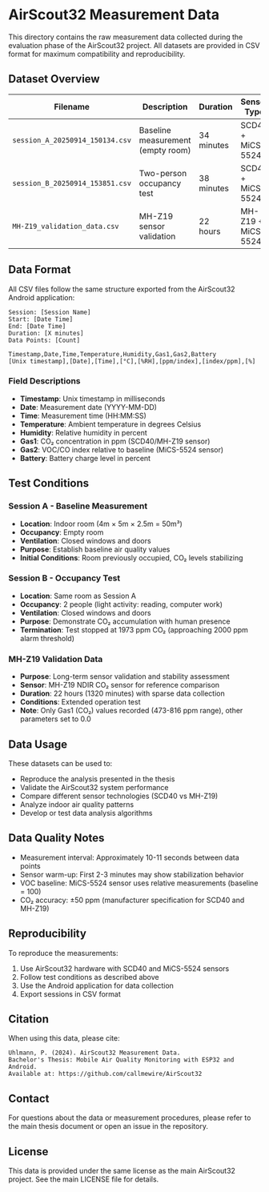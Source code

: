 # AirScout32 Measurement Data

This directory contains the raw measurement data collected during the evaluation phase of the AirScout32 project. All datasets are provided in CSV format for maximum compatibility and reproducibility.

## Dataset Overview

| Filename | Description | Duration | Sensor Type | Test Conditions |
|----------|-------------|----------|-------------|-----------------|
| `session_A_20250914_150134.csv` | Baseline measurement (empty room) | 34 minutes | SCD40 + MiCS-5524 | No occupants, closed room |
| `session_B_20250914_153851.csv` | Two-person occupancy test | 38 minutes | SCD40 + MiCS-5524 | 2 people, closed room |
| `MH-Z19_validation_data.csv` | MH-Z19 sensor validation | 22 hours | MH-Z19 + MiCS-5524 | Long-term stability test |

## Data Format

All CSV files follow the same structure exported from the AirScout32 Android application:
```csv
Session: [Session Name]
Start: [Date Time]
End: [Date Time]  
Duration: [X minutes]
Data Points: [Count]

Timestamp,Date,Time,Temperature,Humidity,Gas1,Gas2,Battery
[Unix timestamp],[Date],[Time],[°C],[%RH],[ppm/index],[index/ppm],[%]
```

### Field Descriptions

- **Timestamp**: Unix timestamp in milliseconds
- **Date**: Measurement date (YYYY-MM-DD)
- **Time**: Measurement time (HH:MM:SS)
- **Temperature**: Ambient temperature in degrees Celsius
- **Humidity**: Relative humidity in percent
- **Gas1**: CO₂ concentration in ppm (SCD40/MH-Z19 sensor)
- **Gas2**: VOC/CO index relative to baseline (MiCS-5524 sensor)
- **Battery**: Battery charge level in percent

## Test Conditions

### Session A - Baseline Measurement
- **Location**: Indoor room (4m × 5m × 2.5m = 50m³)
- **Occupancy**: Empty room
- **Ventilation**: Closed windows and doors
- **Purpose**: Establish baseline air quality values
- **Initial Conditions**: Room previously occupied, CO₂ levels stabilizing

### Session B - Occupancy Test
- **Location**: Same room as Session A
- **Occupancy**: 2 people (light activity: reading, computer work)
- **Ventilation**: Closed windows and doors
- **Purpose**: Demonstrate CO₂ accumulation with human presence
- **Termination**: Test stopped at 1973 ppm CO₂ (approaching 2000 ppm alarm threshold)

### MH-Z19 Validation Data
- **Purpose**: Long-term sensor validation and stability assessment
- **Sensor**: MH-Z19 NDIR CO₂ sensor for reference comparison
- **Duration**: 22 hours (1320 minutes) with sparse data collection
- **Conditions**: Extended operation test
- **Note**: Only Gas1 (CO₂) values recorded (473-816 ppm range), other parameters set to 0.0

## Data Usage

These datasets can be used to:
- Reproduce the analysis presented in the thesis
- Validate the AirScout32 system performance
- Compare different sensor technologies (SCD40 vs MH-Z19)
- Analyze indoor air quality patterns
- Develop or test data analysis algorithms

## Data Quality Notes

- Measurement interval: Approximately 10-11 seconds between data points
- Sensor warm-up: First 2-3 minutes may show stabilization behavior
- VOC baseline: MiCS-5524 sensor uses relative measurements (baseline = 100)
- CO₂ accuracy: ±50 ppm (manufacturer specification for SCD40 and MH-Z19)

## Reproducibility

To reproduce the measurements:
1. Use AirScout32 hardware with SCD40 and MiCS-5524 sensors
2. Follow test conditions as described above
3. Use the Android application for data collection
4. Export sessions in CSV format

## Citation

When using this data, please cite:
```
Uhlmann, P. (2024). AirScout32 Measurement Data. 
Bachelor's Thesis: Mobile Air Quality Monitoring with ESP32 and Android.
Available at: https://github.com/callmewire/AirScout32
```

## Contact

For questions about the data or measurement procedures, please refer to the main thesis document or open an issue in the repository.

## License

This data is provided under the same license as the main AirScout32 project. See the main LICENSE file for details.